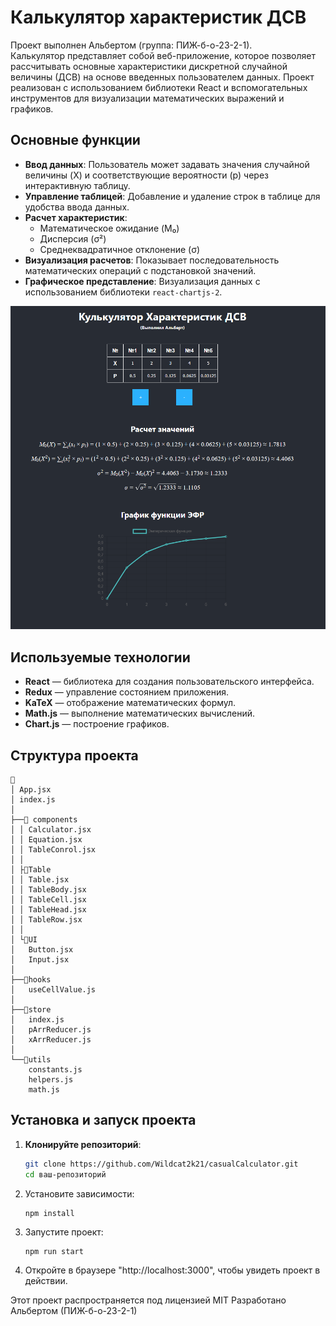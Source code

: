 # Калькулятор характеристик ДСВ

Проект выполнен Альбертом (группа: ПИЖ-б-о-23-2-1).  
Калькулятор представляет собой веб-приложение, которое позволяет рассчитывать основные характеристики дискретной случайной величины (ДСВ) на основе введенных пользователем данных. Проект реализован с использованием библиотеки React и вспомогательных инструментов для визуализации математических выражений и графиков.

## Основные функции

- **Ввод данных**: Пользователь может задавать значения случайной величины (X) и соответствующие вероятности (p) через интерактивную таблицу.
- **Управление таблицей**: Добавление и удаление строк в таблице для удобства ввода данных.
- **Расчет характеристик**:
  - Математическое ожидание (M₀)
  - Дисперсия (σ²)
  - Среднеквадратичное отклонение (σ)
- **Визуализация расчетов**: Показывает последовательность математических операций с подстановкой значений.
- **Графическое представление**: Визуализация данных с использованием библиотеки `react-chartjs-2`.

![image](./preview.png)

## Используемые технологии

- **React** — библиотека для создания пользовательского интерфейса.
- **Redux** — управление состоянием приложения.
- **KaTeX** — отображение математических формул.
- **Math.js** — выполнение математических вычислений.
- **Chart.js** — построение графиков.

## Структура проекта
```
📁
│ App.jsx
│ index.js
│
├──📁 components
│ │ Calculator.jsx
│ │ Equation.jsx
│ │ TableConrol.jsx
│ │
│ ├📁Table
│ │ Table.jsx
│ │ TableBody.jsx
│ │ TableCell.jsx
│ │ TableHead.jsx
│ │ TableRow.jsx
│ │
│ └📁UI
│   Button.jsx
│   Input.jsx
│
├──📁hooks
│   useCellValue.js
│
├──📁store
│   index.js
│   pArrReducer.js
│   xArrReducer.js
│
└──📁utils
    constants.js
    helpers.js
    math.js
```

## Установка и запуск проекта
1. **Клонируйте репозиторий**:
   ```bash
   git clone https://github.com/Wildcat2k21/casualCalculator.git
   cd ваш-репозиторий
   ```
2. Установите зависимости:
   ```bash
   npm install
   ```
3. Запустите проект:
   ```
   npm run start
   ```
4. Откройте в браузере "http://localhost:3000", чтобы увидеть проект в действии.

Этот проект распространяется под лицензией MIT
Разработано Альбертом (ПИЖ-б-о-23-2-1)
